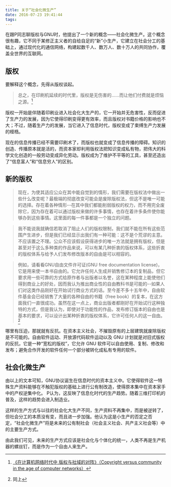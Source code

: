 ```yaml
---
title: 关于“社会化微生产”
date: 2016-07-23 19:41:44
tags: 
---
```


 在跟P同志聊版权与GNU时，他提出了一个新的概念——社会化微生产。这个概念很有趣，它不同于某修正主义者的自给自足的“新”小生产，它建立在社会分工的基础上，通过现代化的通信网络，构建起数千人、数万人、数十万人的共同协作，覆盖全世界的互联网。

## 版权 ##

要解释这个概念，先得从版权谈起。

>总之，在印刷机延续的时代里，版权是无伤害的……而让他们付费就是烦恼之源。[^1]

版权一开始是伴随着印刷业进入社会化大生产的，它一开始并无危害性，反而促进了生产力的发展，因为它使得印刷变得更有效率，而且版权对书籍价格的影响也不大；不过，随着生产力的发展，当它进入了信息时代，版权变成了束缚生产力发展的桎梏。

现在的信息传播已经不需要印刷术了，而版权也就变成了信息传播的障碍。知识的创造、传播原本就是活的，而资本家却利用版权法把知识变成私有物，把伟大的科学文化创造的一般劳动变成异化劳动。版权成为了维护不平等的工具，甚至还造出了“信息富人”和“信息穷人”的区别。

## 新的版权 ##

>现在，为使其适应公众在其中能自觉到的情形，我们需要在版权法中做出一些什么改变呢？最极端的彻底改变可能会是废除版权法，但这不是唯一可能的选择。存在着各种情形--在其中我们都能削弱版权的权力，而不用完全废除它，因为存在着可以通过版权来做的许多事情，也存在着许多条件使你能够办到这些事情。这里面的每一件事都是一个独立的问题。

>我不能说我就确信若取消了阻止人们的版权限制，我们就不能在所有这些范围产生进步，但是我们已经显示出我们有一种可能：这不是个荒谬的主意。不应该置之不理。公众不应该假设获得进步的唯一方法就是拥有版权，但是甚至对于这么多种类的作品来说，可以有某几种折衷的版权体系，这些折衷的版权体系与给予人们发布修改版本的自由是可以相容的。

>例如，请看看GNU自由文件许可证(GNU free documentation license)，它是用来使一本书自由的。它允许任何人生成并销售修订本的复制品，但它要求用一些可靠的方式给原作者与出版者以名誉，这在某种程度上能使他们得到商业上的好处，因而我认为推出商业性的自由教科书是可能的--如果人们对这类作品刚好在开始试行商业方式的话。至今差不多十五年中，自由软件基金会已经销售了大量的各种自由的书籍（free book）的复本，在这方面我们一直很成功。虽然在这一点上，商业出版者都刚好在开始试行这种独特的方式，但是我认为，即使对于功能性的作品，发布修订版本的自由也是基本的要求，可以设计出某种折衷的版权体系，它许可任何人的这一自由。[^2]

哪里有压迫，那就就有反抗。在资本主义社会，不摧毁原有的上层建筑就废除版权是不可能的。自由软件运动、开放源代码软件运动以及 GNU 计划就是对旧式版权的反抗，它是一种“宽松的版权”，它允许 GNU 软件可以自由使用、复制、修改和发布；避免合作开发的软件任何一个部分被转化成私有专用的软件。

## 社会化微生产 ##

由以上的文本可知，GNU协议诞生在信息时代的资本主义中。它使得软件这一特殊生产资料能够在不触犯版权的基础上进行公有制改造，使得原本集中在资本家手中的产权逆集中化。 P认为，这反映了信息化时代的生产趋势。随着三维打印机的普及，这样的趋势会进入制造业。

这样的生产方式与以往的社会化大生产不同，生产资料不再集中，而是被逆转了，但社会分工的本质没有变，而且进一步加强。他认为这是小生产的否定之否定，“社会化微生产”将是未来的公有制社会（社会主义社会、共产主义社会等）中的主要生产方式。

由此我们可见，未来的生产方式应该是社会化与个体化的统一，人类不再是生产机器的螺丝钉，而是作为一个自由人来生产。

[^1]: [《在计算机网络时代中 版权与社域的对阵》（Copyright versus community in the age of computer networks）](/kyvx.github.io/2016/08/07/%E5%9C%A8%E8%AE%A1%E7%AE%97%E6%9C%BA%E7%BD%91%E7%BB%9C%E6%97%B6%E4%BB%A3%E4%B8%AD%E7%89%88%E6%9D%83%E4%B8%8E%E7%A4%BE%E5%9F%9F%E7%9A%84%E5%AF%B9%E9%98%B5/)

[^2]: 同上
